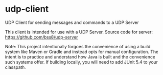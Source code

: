 # udp-client
UDP Client for sending messages and commands to a UDP Server

This client is intended for use with a UDP Server. 
Source code for server: https://github.com/bss8/udp-server 

Note: This project intentionally forgoes the convenience of using a build system like Maven 
or Gradle and instead opts for manual configuration. The intent is to practice and understand 
how Java is built and the convenience such systems offer. If building locally, you will 
need to add JUnit 5.4 to your classpath. 